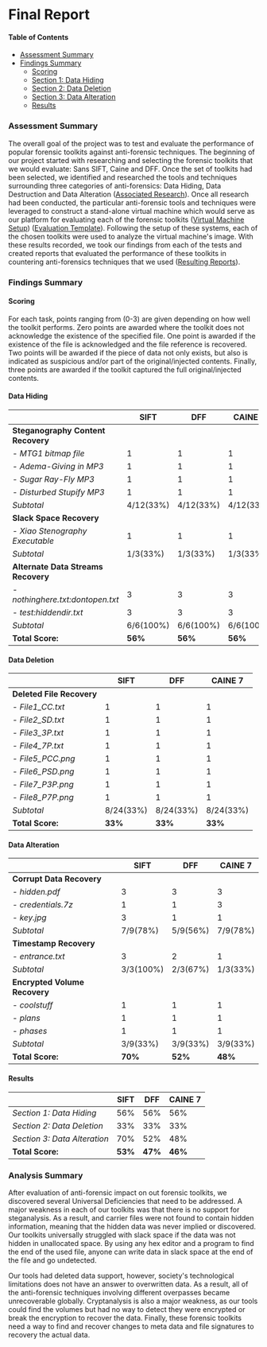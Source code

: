 # Final Report

#### Table of Contents
- [Assessment Summary](#assessment-summary)
- [Findings Summary](#findings-summary)
    - [Scoring](#scoring)
    - [Section 1: Data Hiding](#data-hiding)
    - [Section 2: Data Deletion](#data-deletion)
    - [Section 3: Data Alteration](#data-alteration)
    - [Results](#results)

### Assessment Summary

The overall goal of the project was to test and evaluate the performance of popular forensic toolkits against anti-forensic techniques. The beginning of our project started with researching and selecting the forensic toolkits that we would evaluate: Sans SIFT, Caine and DFF. Once the set of toolkits had been selected, we identified and researched the tools and techniques surrounding three categories of anti-forensics: Data Hiding, Data Destruction and Data Alteration ([Associated Research](/Documentation/Research/)). Once all research had been conducted, the particular anti-forensic tools and techniques were leveraged to construct a stand-alone virtual machine which would serve as our platform for evaluating each of the forensic toolkits ([Virtual Machine Setup](/Documentation/VM/)) ([Evaluation Template](/Documentation/Evaluation/)). Following the setup of these systems, each of the chosen toolkits were used to analyze the virtual machine's image. With these results recorded, we took our findings from each of the tests and created reports that evaluated the performance of these toolkits in countering anti-forensics techniques that we used ([Resulting Reports](/Documentation/Reports/)).

### Findings Summary

#### Scoring
For each task, points ranging from (0-3) are given depending on how well the toolkit performs. Zero points are awarded where the toolkit does not acknowledge the existence of the specified file. One point is awarded if the existence of the file is acknowledged and the file reference is recovered. Two points will be awarded if the piece of data not only exists, but also is indicated as suspicious and/or part of the original/injected contents. Finally, three points are awarded if the toolkit captured the full original/injected contents.

#### Data Hiding
|                                   | SIFT | DFF | CAINE 7 |
| ---                               | --- | --- | --- |
| **Steganography Content Recovery**| | | | 
| *- MTG1 bitmap file*              | 1 | 1 | 1 |
| *- Adema-Giving in MP3*           | 1 | 1 | 1 |
| *- Sugar Ray-Fly MP3*             | 1 | 1 | 1 |
| *- Disturbed Stupify MP3*         | 1 | 1 | 1 |
| *Subtotal*                        | 4/12(33%) | 4/12(33%) | 4/12(33%) |
| **Slack Space Recovery**          | | | |
| *- Xiao Stenography Executable*   | 1 | 1 | 1 |
| *Subtotal*                        | 1/3(33%) | 1/3(33%) | 1/3(33%) |
|**Alternate Data Streams Recovery**| | | |
| *- nothinghere.txt:dontopen.txt*  | 3 | 3 | 3 |
| *- test:hiddendir.txt*            | 3 | 3 | 3 |
| *Subtotal*                        | 6/6(100%) | 6/6(100%) | 6/6(100%) |
| **Total Score:**                  | **56%** | **56%** | **56%** |

#### Data Deletion
|                           | SIFT | DFF | CAINE 7 |
| ---                       | --- | --- | --- |
| **Deleted File Recovery** | | | | 
| *- File1_CC.txt*          | 1 | 1 | 1 |
| *- File2_SD.txt*          | 1 | 1 | 1 |
| *- File3_3P.txt*          | 1 | 1 | 1 |
| *- File4_7P.txt*          | 1 | 1 | 1 |
| *- File5_PCC.png*         | 1 | 1 | 1 |
| *- File6_PSD.png*         | 1 | 1 | 1 |
| *- File7_P3P.png*         | 1 | 1 | 1 |
| *- File8_P7P.png*         | 1 | 1 | 1 |
| *Subtotal*                | 8/24(33%) | 8/24(33%) | 8/24(33%) |
| **Total Score:**          | **33%** | **33%** | **33%** |

#### Data Alteration
|                               | SIFT | DFF | CAINE 7 |
| ---                           | --- | --- | --- |
| **Corrupt Data Recovery**     | | | | 
| *- hidden.pdf*                | 3 | 3 | 3 |
| *- credentials.7z*            | 1 | 1 | 3 |
| *- key.jpg*                   | 3 | 1 | 1 |
| *Subtotal*                    | 7/9(78%) | 5/9(56%) | 7/9(78%) |
| **Timestamp Recovery**        | | | |
| *- entrance.txt*              | 3 | 2 | 1 |
| *Subtotal*                    | 3/3(100%) | 2/3(67%) | 1/3(33%) |
| **Encrypted Volume Recovery** | | | |
| *- coolstuff*                 | 1 | 1 | 1 |
| *- plans*                     | 1 | 1 | 1 |
| *- phases*                    | 1 | 1 | 1 |
| *Subtotal*                    | 3/9(33%) | 3/9(33%) | 3/9(33%) |
| **Total Score:**              | **70%** | **52%** | **48%** |

#### Results
|                               | SIFT | DFF | CAINE 7 |
| ---                           | --- | --- | --- |
| *Section 1: Data Hiding*      | 56% | 56% | 56% | 
| *Section 2: Data Deletion*    | 33% | 33% | 33% |
| *Section 3: Data Alteration*  | 70% | 52% | 48% |
| **Total Score:**              | **53%** | **47%** | **46%** |

### Analysis Summary

After evaluation of anti-forensic impact on out forensic toolkits, we discovered several Universal Deficiencies that need to be addressed. A major weakness in each of our toolkits was that there is no support for steganalysis. As a result, and carrier files were not found to contain hidden information, meaning that the hidden data was never implied or discovered. Our toolkits universally struggled with slack space if the data was not hidden in unallocated space. By using any hex editor and a program to find the end of the used file, anyone can write data in slack space at the end of the file and go undetected. 

Our tools had deleted data support, however, society's technological limitations does not have an answer to overwritten data. As a result, all of the anti-forensic techniques involving different overpasses became unrecoverable globally. Cryptanalysis is also a major weakness, as our tools could find the volumes but had no way to detect they were encrypted or break the encryption to recover the data. Finally, these forensic toolkits need a way to find and recover changes to meta data and file signatures to recovery the actual data.
